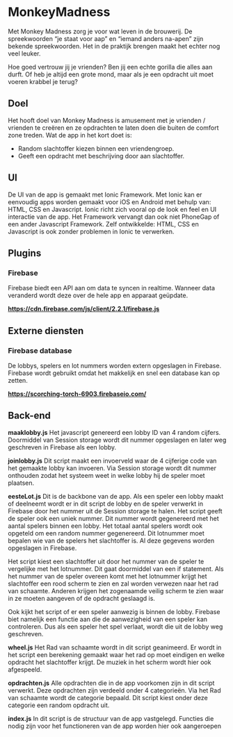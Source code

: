 # MonkeyMadness
Met Monkey Madness zorg je voor wat leven in de brouwerij. De spreekwoorden “je staat voor aap” en “iemand anders na-apen” zijn bekende spreekwoorden. Het in de praktijk brengen maakt het echter nog veel leuker. 

Hoe goed vertrouw jij je vrienden? Ben jij een echte gorilla die alles aan durft. Of heb je altijd een grote mond, maar als je een opdracht uit moet voeren krabbel je terug?


## Doel
Het hooft doel van Monkey Madness is amusement met je vrienden / vrienden te creëren en ze opdrachten te laten doen die buiten de comfort zone treden.
Wat de app in het kort doet is:
- Random slachtoffer kiezen binnen een vriendengroep.
- Geeft een opdracht met beschrijving door aan slachtoffer.

## UI
De UI van de app is gemaakt met Ionic Framework. Met Ionic kan er eenvoudig apps worden gemaakt voor iOS en Android met behulp van: HTML, CSS en Javascript. Ionic richt zich vooral op de look en feel en UI interactie van de app. Het Framework vervangt dan ook niet PhoneGap of een ander Javascript Framework. Zelf ontwikkelde: HTML, CSS en Javascript is ook zonder problemen in Ionic te verwerken.

## Plugins

### Firebase
Firebase biedt een API aan om data te syncen in realtime. Wanneer data veranderd wordt deze over de hele app en apparaat geüpdate.

**https://cdn.firebase.com/js/client/2.2.1/firebase.js**


## Externe diensten 

### Firebase database
 De lobbys, spelers en lot nummers worden extern opgeslagen in Firebase. Firebase wordt gebruikt omdat het makkelijk en snel een database kan op zetten. 
 
**https://scorching-torch-6903.firebaseio.com/**

## Back-end
**maaklobby.js** Het javascript genereerd een lobby ID van 4 random cijfers. Doormiddel van Session storage wordt dit nummer opgeslagen en later weg geschreven in Firebase als een lobby.

**joinlobby.js** Dit script maakt een invoerveld waar de 4 cijferige code van het gemaakte lobby kan invoeren. Via Session storage wordt dit nummer onthouden zodat het systeem weet in welke lobby hij de speler moet plaatsen.

**eesteLot.js** Dit is de backbone van de app. Als een speler een lobby maakt of deelneemt wordt er in dit script de lobby en de speler verwerkt in Firebase door het nummer uit de Session storage te halen. Het script geeft de speler ook een uniek nummer. Dit nummer wordt gegenereerd met het aantal spelers binnen een lobby. Het totaal aantal spelers wordt ook opgeteld om een random nummer gegenereerd. Dit lotnummer moet bepalen wie van de spelers het slachtoffer is. Al deze gegevens worden opgeslagen in Firebase.  

Het script kiest een slachtoffer uit door het nummer van de speler te vergelijke met het lotnummer. Dit gaat doormiddel van een if statement. Als het nummer van de speler overeen komt met het lotnummer krijgt het slachtoffer een rood scherm te zien en zal worden verwezen naar het rad van schaamte. Anderen krijgen het zogenaamde veilig scherm te zien waar in ze moeten aangeven of de opdracht geslaagd is. 

Ook kijkt het script of er een speler aanwezig is binnen de lobby. Firebase biet namelijk een functie aan die de aanwezigheid van een speler kan controleren. Dus als een speler het spel verlaat, wordt die uit de lobby weg geschreven.

**wheel.js** Het Rad van schaamte wordt in dit script geanimeerd. Er wordt in het script een berekening gemaakt waar het rad op moet eindigen en welke opdracht het slachtoffer krijgt. De muziek in het scherm wordt hier ook afgespeeld.

**opdrachten.js** Alle opdrachten die in de app voorkomen zijn in dit script verwerkt. Deze opdrachten zijn verdeeld onder 4 categorieën. Via het Rad van schaamte wordt de categorie bepaald. Dit script kiest onder deze categorie een random opdracht uit.

**index.js** In dit script is de structuur van de app vastgelegd. Functies die nodig zijn voor het functioneren van de app worden hier ook aangeroepen 
